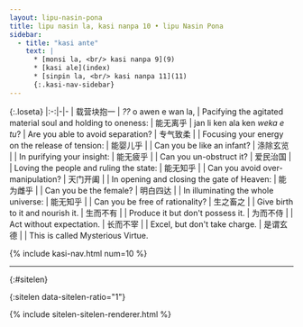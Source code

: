 ```yaml
---
layout: lipu-nasin-pona
title: lipu nasin la, kasi nanpa 10 • lipu Nasin Pona
sidebar:
  - title: "kasi ante"
    text: |
      * [monsi la, <br/> kasi nanpa 9](9)
      * [kasi ale](index)
      * [sinpin la, <br/> kasi nanpa 11](11)
      {:.kasi-nav-sidebar}
---
```


{:.loseta}
|:-:|-|-
| 载营块抱一 | _??_ o awen e wan la, | Pacifying the agitated material soul and holding to oneness:
| 能无离乎   | jan li ken ala ken _weka e tu_? | Are you able to avoid separation?
| 专气致柔   |  | Focusing your energy on the release of tension:
| 能婴儿乎   |  | Can you be like an infant?
| 涤除玄览   |  | In purifying your insight:
| 能无疲乎   |  | Can you un-obstruct it?
| 爱民治国   |  | Loving the people and ruling the state:
| 能无知乎   |  | Can you avoid over-manipulation?
| 天门开阖   |  | In opening and closing the gate of Heaven:
| 能为雌乎   |  | Can you be the female?
| 明白四达   |  | In illuminating the whole universe:
| 能无知乎   |  | Can you be free of rationality?
| 生之<wbr/>畜之   |  | Give birth to it and nourish it.
| 生而不有   |  | Produce it but don't possess it.
| 为而不侍   |  | Act without expectation.
| 长而不宰   |  | Excel, but don't take charge.
| 是谓玄德   |  | This is called Mysterious Virtue.

{% include kasi-nav.html num=10 %}

-------
{:#sitelen}

{:sitelen data-sitelen-ratio="1"}

{% include sitelen-sitelen-renderer.html %}
